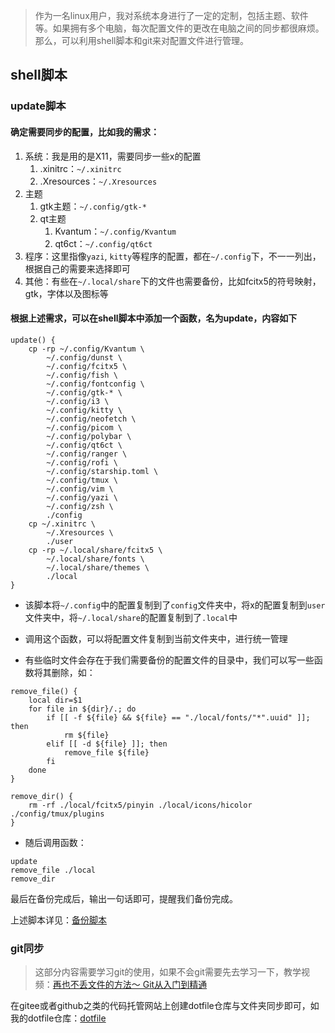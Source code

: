 > 作为一名linux用户，我对系统本身进行了一定的定制，包括主题、软件等。如果拥有多个电脑，每次配置文件的更改在电脑之间的同步都很麻烦。那么，可以利用shell脚本和git来对配置文件进行管理。

## shell脚本
### update脚本
#### 确定需要同步的配置，比如我的需求：
1. 系统：我是用的是X11，需要同步一些x的配置
    1. .xinitrc：`~/.xinitrc`
    2. .Xresources：`~/.Xresources`
2. 主题
    1. gtk主题：`~/.config/gtk-*`
    2. qt主题
        1. Kvantum：`~/.config/Kvantum`
        2. qt6ct：`~/.config/qt6ct`
3. 程序：这里指像`yazi`, `kitty`等程序的配置，都在`~/.config`下，不一一列出，根据自己的需要来选择即可
4. 其他：有些在`~/.local/share`下的文件也需要备份，比如fcitx5的符号映射，gtk，字体以及图标等

#### 根据上述需求，可以在shell脚本中添加一个函数，名为update，内容如下
```shell
update() {
    cp -rp ~/.config/Kvantum \
        ~/.config/dunst \
        ~/.config/fcitx5 \
        ~/.config/fish \
        ~/.config/fontconfig \
        ~/.config/gtk-* \
        ~/.config/i3 \
        ~/.config/kitty \
        ~/.config/neofetch \
        ~/.config/picom \
        ~/.config/polybar \
        ~/.config/qt6ct \
        ~/.config/ranger \
        ~/.config/rofi \
        ~/.config/starship.toml \
        ~/.config/tmux \
        ~/.config/vim \
        ~/.config/yazi \
        ~/.config/zsh \
        ./config
    cp ~/.xinitrc \
        ~/.Xresources \
        ./user
    cp -rp ~/.local/share/fcitx5 \
        ~/.local/share/fonts \
        ~/.local/share/themes \
        ./local
}
```

- 该脚本将`~/.config`中的配置复制到了`config`文件夹中，将x的配置复制到`user`文件夹中，将`~/.local/share`的配置复制到了`.local`中

- 调用这个函数，可以将配置文件复制到当前文件夹中，进行统一管理

- 有些临时文件会存在于我们需要备份的配置文件的目录中，我们可以写一些函数将其删除，如：
```shell
remove_file() {
    local dir=$1
    for file in ${dir}/.; do
        if [[ -f ${file} && ${file} == "./local/fonts/"*".uuid" ]]; then
            rm ${file}
        elif [[ -d ${file} ]]; then
            remove_file ${file}
        fi
    done
}

remove_dir() {
    rm -rf ./local/fcitx5/pinyin ./local/icons/hicolor ./config/tmux/plugins
}
```

- 随后调用函数：
```shell
update
remove_file ./local
remove_dir
```

最后在备份完成后，输出一句话即可，提醒我们备份完成。

上述脚本详见：[备份脚本](https://github.com/Kicamon/dotfile/blob/main/update.sh)

### git同步
> 这部分内容需要学习git的使用，如果不会git需要先去学习一下，教学视频：[再也不丢文件的方法～ Git从入门到精通](https://b23.tv/ahaNEB9)

在gitee或者github之类的代码托管网站上创建dotfile仓库与文件夹同步即可，如我的dotfile仓库：[dotfile](https://github.com/Kicamon/dotfile)
